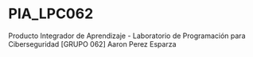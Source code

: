 # PIA_LPC062
Producto Integrador de Aprendizaje - Laboratorio de Programación para Ciberseguridad [GRUPO 062] Aaron Perez Esparza
